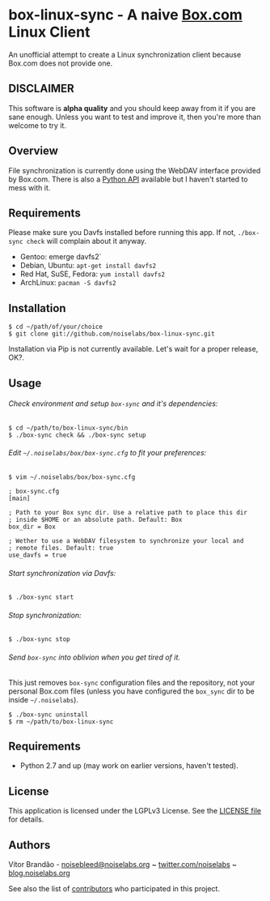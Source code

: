 box-linux-sync - A naive [Box.com](http://box.com/) Linux Client
================================================================

An unofficial attempt to create a Linux synchronization client because Box.com does not provide one.

DISCLAIMER
----------

This software is **alpha quality** and you should keep away from it if you are sane enough. Unless you want to test and improve it, then you're more than welcome to try it.

Overview
--------

File synchronization is currently done using the WebDAV interface provided by Box.com. There is also a [Python API](https://github.com/box/box-python-sdk) available but I haven't started to mess with it.

Requirements
------------

Please make sure you Davfs installed before running this app. If not, `./box-sync check` will complain about it anyway.

* Gentoo: emerge davfs2`
* Debian, Ubuntu: `apt-get install davfs2`
* Red Hat, SuSE, Fedora: `yum install davfs2`
* ArchLinux: `pacman -S davfs2`


Installation
------------

    $ cd ~/path/of/your/choice
    $ git clone git://github.com/noiselabs/box-linux-sync.git
    
Installation via Pip is not currently available. Let's wait for a proper release, OK?.

Usage
-----

###### Check environment and setup `box-sync` and it's dependencies:

    $ cd ~/path/to/box-linux-sync/bin
    $ ./box-sync check && ./box-sync setup

###### Edit `~/.noiselabs/box/box-sync.cfg` to fit your preferences:   
    
    $ vim ~/.noiselabs/box/box-sync.cfg
    
    ; box-sync.cfg
    [main]
    
    ; Path to your Box sync dir. Use a relative path to place this dir
    ; inside $HOME or an absolute path. Default: Box
    box_dir = Box
    
    ; Wether to use a WebDAV filesystem to synchronize your local and
    ; remote files. Default: true
    use_davfs = true

###### Start synchronization via Davfs:

    $ ./box-sync start
    
###### Stop synchronization:

    $ ./box-sync stop

###### Send `box-sync` into oblivion when you get tired of it. 

This just removes `box-sync` configuration files and the repository, not your personal Box.com files (unless you have configured the `box_sync` dir to be inside `~/.noiselabs`).

    $ ./box-sync uninstall
    $ rm ~/path/to/box-linux-sync

Requirements
------------

* Python 2.7 and up (may work on earlier versions, haven't tested).

License
-------

This application is licensed under the LGPLv3 License. See the [LICENSE file](https://github.com/noiselabs/box-linux-sync/blob/master/LICENSE) for details.

Authors
-------

Vítor Brandão - <noisebleed@noiselabs.org> ~ [twitter.com/noiselabs](http://twitter.com/noiselabs) ~ [blog.noiselabs.org](http://blog.noiselabs.org)

See also the list of [contributors](https://github.com/noiselabs/box-linux-sync/contributors) who participated in this project.
